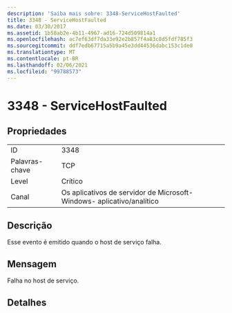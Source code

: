 ```yaml
---
description: 'Saiba mais sobre: 3348-ServiceHostFaulted'
title: 3348 - ServiceHostFaulted
ms.date: 03/30/2017
ms.assetid: 1b58ab2e-4b11-4967-ad16-724d509814a1
ms.openlocfilehash: ac7ef63df7da33e92e2b857f4a83c8d5fdf785f3
ms.sourcegitcommit: ddf7edb67715a5b9a45e3dd44536dabc153c1de0
ms.translationtype: MT
ms.contentlocale: pt-BR
ms.lasthandoff: 02/06/2021
ms.locfileid: "99788573"
---
```

# <a name="3348---servicehostfaulted"></a>3348 - ServiceHostFaulted

## <a name="properties"></a>Propriedades  
  
|||  
|-|-|  
|ID|3348|  
|Palavras-chave|TCP|  
|Level|Crítico|  
|Canal|Os aplicativos de servidor de Microsoft-Windows- aplicativo/analítico|  
  
## <a name="description"></a>Descrição  

 Esse evento é emitido quando o host de serviço falha.  
  
## <a name="message"></a>Mensagem  

 Falha no host de serviço.  
  
## <a name="details"></a>Detalhes
